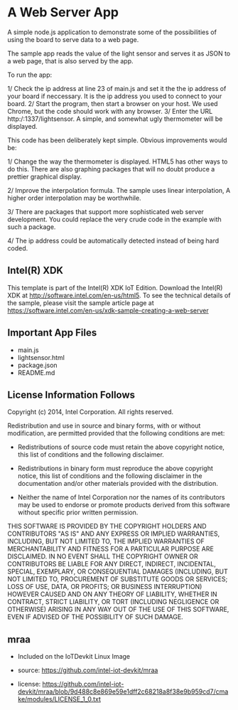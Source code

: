 A Web Server App
============================
A simple node.js application to demonstrate some of the possibilities of using the board to serve data to a web page.

The sample app reads the value of the light sensor and serves it as JSON to a web page, that is also served by the app.

To run the app:

1/ Check the ip address at line 23 of main.js and set it the the ip address of your board if neccessary. It is the ip address
   you used to connect to your board.
2/ Start the program, then start a browser on your host. We used Chrome, but the code should work with any browser.
3/ Enter the URL http:/<ip address>:1337/lightsensor. A simple, and somewhat ugly thermometer will be displayed. 

This code has been deliberately kept simple. Obvious improvements would be:

1/ Change the way the thermometer is displayed. HTML5 has other ways to do this. There are also graphing packages that will no
  doubt produce a prettier graphical display.

2/ Improve the interpolation formula. The sample uses linear interpolation,  A higher order interpolation may be worthwhile.

3/ There are packages that support more sophisticated web server development. You could replace the very crude code in the
   example with such a package.

4/ The ip address could be automatically detected instead of being hard coded.

Intel(R) XDK 
-------------------------------------------
This template is part of the Intel(R) XDK IoT Edition. 
Download the Intel(R) XDK at http://software.intel.com/en-us/html5. To see the technical details of the sample, 
please visit the sample article page at https://software.intel.com/en-us/xdk-sample-creating-a-web-server


Important App Files
---------------------------
* main.js
* lightsensor.html
* package.json
* README.md

License Information Follows
---------------------------
Copyright (c) 2014, Intel Corporation. All rights reserved.

Redistribution and use in source and binary forms, with or without modification, 
are permitted provided that the following conditions are met:

- Redistributions of source code must retain the above copyright notice, 
  this list of conditions and the following disclaimer.

- Redistributions in binary form must reproduce the above copyright notice, 
  this list of conditions and the following disclaimer in the documentation 
  and/or other materials provided with the distribution.

- Neither the name of Intel Corporation nor the names of its contributors 
  may be used to endorse or promote products derived from this software 
  without specific prior written permission.

THIS SOFTWARE IS PROVIDED BY THE COPYRIGHT HOLDERS AND CONTRIBUTORS "AS IS" 
AND ANY EXPRESS OR IMPLIED WARRANTIES, INCLUDING, BUT NOT LIMITED TO, 
THE IMPLIED WARRANTIES OF MERCHANTABILITY AND FITNESS FOR A PARTICULAR PURPOSE 
ARE DISCLAIMED. IN NO EVENT SHALL THE COPYRIGHT OWNER OR CONTRIBUTORS BE 
LIABLE FOR ANY DIRECT, INDIRECT, INCIDENTAL, SPECIAL, EXEMPLARY, OR 
CONSEQUENTIAL DAMAGES (INCLUDING, BUT NOT LIMITED TO, PROCUREMENT OF SUBSTITUTE 
GOODS OR SERVICES; LOSS OF USE, DATA, OR PROFITS; OR BUSINESS INTERRUPTION) 
HOWEVER CAUSED AND ON ANY THEORY OF LIABILITY, WHETHER IN CONTRACT, STRICT 
LIABILITY, OR TORT (INCLUDING NEGLIGENCE OR OTHERWISE) ARISING IN ANY WAY OUT 
OF THE USE OF THIS SOFTWARE, EVEN IF ADVISED OF THE POSSIBILITY OF SUCH DAMAGE.

mraa
--------------------------------------------
* Included on the IoTDevkit Linux Image 

* source:  https://github.com/intel-iot-devkit/mraa
* license:  https://github.com/intel-iot-devkit/mraa/blob/9d488c8e869e59e1dff2c68218a8f38e9b959cd7/cmake/modules/LICENSE_1_0.txt
